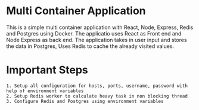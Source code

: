 # Multi Container Application

This is a simple multi container application with React, Node, Express, Redis and Postgres using Docker.
The applicatio uses React as Front end and Node Express as back end.
The application takes in user input and stores the data in Postgres, Uses Redis to cache the already visited values.

# Important Steps

    1. Setup all configuration for hosts, ports, username, password with help of environment variables
    2. Setup Redis worker to calculate heavy task in non blocking thread
    3. Configure Redis and Postgres using environment variables
